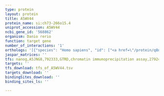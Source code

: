 ```yaml
---
type: protein
layout: protein
title: A5WV44
protein_name: si:ch73-266o15.4
uniprot_accession: A5WV44
ncbi_gene_id: '568862'
organism: Danio rerio
function: target gene
number_of_interactions: '1'
orthologs: '[{"species": "Homo sapiens", "id": ["<a href=\"/protein/q8na23\">Q8NA23</a>"]}, {"species": "Mus musculus", "id": ["<a href=\"/protein/q9jhb4\">Q9JHB4</a>"]}, {"species": "Rattus norvegicus", "id": ["<a href=\"/protein/d4acm5\">D4ACM5</a>"]}, {"species": "Caenorhabditis elegans", "id": ["<a href=\"/protein/o44856\">O44856</a>"]}]'
jaspar_matrices: ''
tfs: nanog,A5JNG8,792333,GTRD,chromatin immunoprecipitation assay,27924024%5Buid%5D,No
targets: ''
tfs_download: tfs_of_A5WV44.tsv
targets_download: ''
bindingSites_download: ''
binding_sites_ls: ''

---
```

